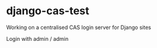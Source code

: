 # django-cas-test
Working on a centralised CAS login server for Django sites

Login with admin / admin
